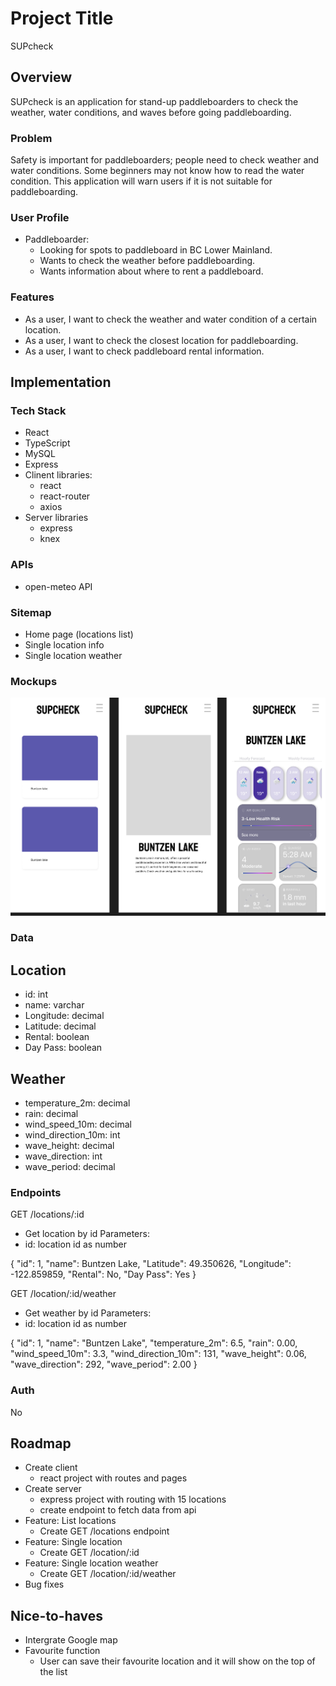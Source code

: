 # Project Title
SUPcheck
## Overview

SUPcheck is an application for stand-up paddleboarders to check the weather, water conditions, and waves before going paddleboarding.

### Problem

Safety is important for paddleboarders; people need to check weather and water conditions. Some beginners may not know how to read the water condition. This application will warn users if it is not suitable for paddleboarding.

### User Profile

- Paddleboarder:
    - Looking for spots to paddleboard in BC Lower Mainland.
    - Wants to check the weather before paddleboarding.
    - Wants information about where to rent a paddleboard.

### Features

- As a user, I want to check the weather and water condition of a certain location.
- As a user, I want to check the closest location for paddleboarding.
- As a user, I want to check paddleboard rental information.

## Implementation

### Tech Stack

- React
- TypeScript
- MySQL
- Express
- Clinent libraries:
    - react
    - react-router
    - axios
- Server libraries
    - express
    - knex

### APIs

- open-meteo API

### Sitemap

- Home page (locations list)
- Single location info
- Single location weather

### Mockups

![Mockups](./mock-up.png)

### Data
## Location
- id: int
- name: varchar
- Longitude: decimal
- Latitude: decimal
- Rental: boolean
- Day Pass: boolean

## Weather
- temperature_2m: decimal
- rain: decimal
- wind_speed_10m: decimal
- wind_direction_10m: int
- wave_height: decimal
- wave_direction: int
- wave_period: decimal

### Endpoints

GET /locations/:id
- Get location by id
Parameters:
- id: location id as number

{
    "id": 1,
    "name": Buntzen Lake,
    "Latitude": 49.350626,
    "Longitude": -122.859859,
    "Rental": No,
    "Day Pass": Yes
}

GET /location/:id/weather
- Get weather by id
Parameters:
- id: location id as number

{
    "id": 1,
    "name": "Buntzen Lake",
    "temperature_2m": 6.5,
    "rain": 0.00,
    "wind_speed_10m": 3.3,
    "wind_direction_10m": 131,
    "wave_height": 0.06,
    "wave_direction": 292,
    "wave_period": 2.00
}

### Auth

No

## Roadmap

- Create client
    - react project with routes and pages
- Create server
    - express project with routing with 15 locations
    - create endpoint to fetch data from api
- Feature: List locations 
    - Create GET /locations endpoint
- Feature: Single location
    - Create GET /location/:id
- Feature: Single location weather
    - Create GET /location/:id/weather
- Bug fixes
## Nice-to-haves
- Intergrate Google map 
- Favourite function 
    - User can save their favourite location and it will show on the top of the list

